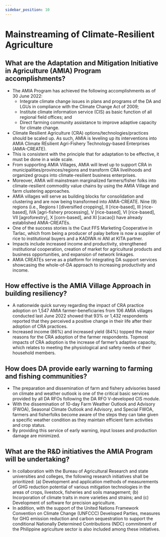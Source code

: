 ```yaml
---
sidebar_position: 10
---
```


# Mainstreaming of Climate-Resilient Agriculture

## What are the Adaptation and Mitigation Initiative in Agriculture (AMIA) Program accomplishments?

- The AMIA Program has achieved the following accomplishments as of 30 June 2022:
  - Integrate climate change issues in plans and programs of the DA and  LGUs in compliance with the Climate Change Act of 2009;
  - Institute climate information service (CIS) as basic function of all regional field offices; and
  - Direct farming community assistance to improve adaptive capacity for climate change.
- Climate Resilient Agriculture (CRA) options/technologies/practices should be scaled up. As such, AMIA is leveling up its interventions into AMIA Climate REsilient Agri-Fishery Technology-based Enterprises (AMIA-CREATE).
- This is consistent with the principle that for adaptation to be effective, it must be done in a wide scale.
- From supporting AMIA Villages, AMIA will level up to support CRA in municipalities/provinces/regions and transform CRA livelihoods and organized groups into climate-resilient business enterprises.
- Moreover, AMIA will mainstream marginalized farmers/fisher folks into climate-resilient commodity value chains by using the AMIA Village and farm clustering approaches.
- AMIA villages will serve as building blocks for consolidation and clustering and are now being transformed into AMIA-CREATE. Nine (9) regions (i.e., Regions I [diversified cropping], II [rice-based], III [rice-based], IVA [agri-fishery processing], V [rice-based], VI [rice-based], VII [agroforestry], X [corn-based], and XI [cacao]) have already established AMIA-CREATEs.
- One of the success stories is the Caut FFS Marketing Cooperative in Tarlac, which from being a producer of palay before is now a supplier of rice to institutional buyers and a KADIWA ni ANI at KITA partner.
- Impacts include increased income and productivity, strengthened institutional cooperation, creation of market for agricultural products and business opportunities, and expansion of network linkages.
- AMIA CREATEs serve as a platform for integrating DA support services showcasing the whole-of-DA approach to increasing productivity and income.


## How effective is the AMIA Village Approach in building resiliency?

- A nationwide quick survey regarding the impact of CRA practice adoption on 1,547 AMIA farmer-beneficiaries from 106 AMIA villages conducted last June 2022 showed that 93% or 1,432 respondents reported that they perceived a positive change in their life after their adoption of CRA practices.
- Increased income (86%) and increased yield (84%) topped the major reasons for the CRA adoption of the farmer respondents. Topmost impacts of CRA adoption is the increase of farmer’s adaptive capacity, which relates to meeting the physiological and safety needs of their household members.

## How does DA provide early warning to farming and fishing communities?

- The preparation and dissemination of farm and fishery advisories based on climate and weather outlook is one of the critical basic services provided by all DA RFOs following the DA RFO V-developed CIS module.
- With the dissemination of 10-day Farm Weather Outlook and Advisory (FWOA), Seasonal Climate Outlook and Advisory, and Special FWOA, farmers and fisherfolks become aware of the steps they can take given a specific weather condition as they maintain efficient farm activities and crop status.
- By providing this service of early warning, input losses and production damage are minimized.

## What are the R&D initiatives the AMIA Program will be undertaking?

- In collaboration with the Bureau of Agricultural Research and state universities and colleges, the following research initiatives shall be prioritized: (a) Development and application methods of measurements of GHG reduction potential of various mitigation technologies in the areas of crops, livestock, fisheries and soils management; (b) Incorporation of climate traits in more varieties and strains; and (c) Development of software for precision agriculture.
- In addition, with the support of the United Nations Framework Convention on Climate Change (UNFCCC) Developed Parties, measures for GHG emission reduction and carbon sequestration to support the conditional Nationally Determined Contributions (NDC) commitment of the Philippine agriculture sector is also included among these initiatives.




